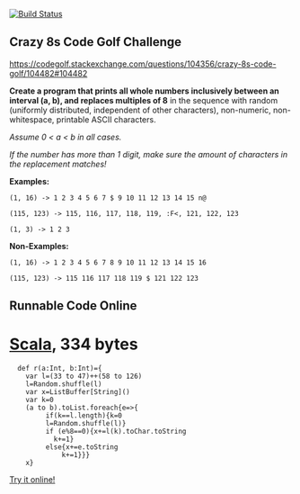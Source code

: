 [![Build Status](https://travis-ci.org/firephil/Crazy8s.svg?branch=master)](https://travis-ci.org/firephil/Crazy8s)

## Crazy 8s Code Golf Challenge

https://codegolf.stackexchange.com/questions/104356/crazy-8s-code-golf/104482#104482

**Create a program that prints all whole numbers inclusively between an interval (a, b), and replaces multiples of 8** 
in the sequence with random (uniformly distributed, independent of other characters), non-numeric, 
non-whitespace, printable ASCII characters.

*Assume 0 < a < b in all cases.*

*If the number has more than 1 digit, make sure the amount of characters in the replacement matches!*

**Examples:**

`(1, 16) -> 1 2 3 4 5 6 7 $ 9 10 11 12 13 14 15 n@`

`(115, 123) -> 115, 116, 117, 118, 119, :F<, 121, 122, 123`

`(1, 3) -> 1 2 3`

**Non-Examples:**

`(1, 16) -> 1 2 3 4 5 6 7 8 9 10 11 12 13 14 15 16`

`(115, 123) -> 115 116 117 118 119 $ 121 122 123`

## Runnable Code Online
# [Scala], 334 bytes

<!-- language-all: lang-scala -->

      def r(a:Int, b:Int)={
        var l=(33 to 47)++(58 to 126)
        l=Random.shuffle(l)
        var x=ListBuffer[String]()
        var k=0
        (a to b).toList.foreach{e=>{
             if(k==l.length){k=0
             l=Random.shuffle(l)}
             if (e%8==0){x+=l(k).toChar.toString
               k+=1}
             else{x+=e.toString
                 k+=1}}}
        x}

[Try it online!][TIO-jfjhl5fc]

[Scala]: http://www.scala-lang.org/
[TIO-jfjhl5fc]: https://tio.run/##dZBNS8QwEIbv/RVzERK6hK7rxyJEUE@CXvQoHtJ2uo2dTUqalULpb69Nq3aFNZeZMM@TeUmTKVKD3tfWeWjCRWSWCDOvrRH7g1cpoXjSjb8/FAW66A968JrEizK53UdRZNOP0YNnpQ1g69HkDdzVdRcBDAA5FuCYunk0fgVpKFyGEcCnckCSbTbgLVxc8zhml9vQr8@v@ESQnJeIphxTEDLiv2Yrl3Rvr95ps3tny7iSydQzFV5MufA28KKwDlVWdihv5xTT0QWrpCRBaHa@5N2PDf@k6I9VYHi2lTLhXRtLYlXY9VAqN5Y51wIDVLFcH9lIDQYNT8LfeD8LbT9@Zz0ynjm2TlabhPOoH74A "Scala – Try It Online"

